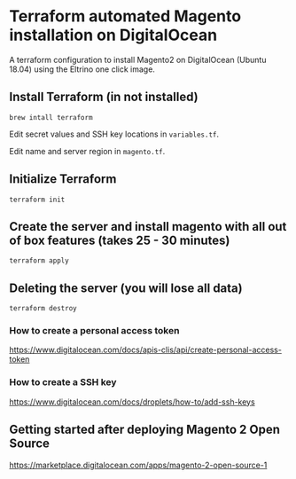 # Terraform automated Magento installation on DigitalOcean

A terraform configuration to install Magento2 on DigitalOcean (Ubuntu 18.04) using the Eltrino one click image.

## Install Terraform (in not installed)
`brew intall terraform`

Edit secret values and SSH key locations in `variables.tf`.

Edit name and server region in `magento.tf`.

## Initialize Terraform
`terraform init`

## Create the server and install magento with all out of box features (takes 25 - 30 minutes)
`terraform apply`

## Deleting the server (you will lose all data)
`terraform destroy`

### How to create a personal access token
https://www.digitalocean.com/docs/apis-clis/api/create-personal-access-token

### How to create a SSH key
https://www.digitalocean.com/docs/droplets/how-to/add-ssh-keys

## Getting started after deploying Magento 2 Open Source
https://marketplace.digitalocean.com/apps/magento-2-open-source-1
